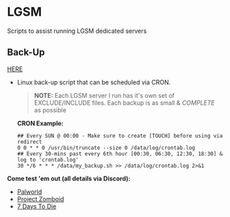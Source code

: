 # LGSM

Scripts to assist running LGSM dedicated servers

## Back-Up

[HERE](https://github.com/irobot73/LGSM/tree/main/Backup)

- Linux back-up script that can be scheduled via CRON.

  > **NOTE:** Each LGSM server I run has it's own set of EXCLUDE/INCLUDE files. Each backup is as small & _COMPLETE_ as possible

  **CRON Example:**

      ## Every SUN @ 00:00 - Make sure to create [TOUCH] before using via redirect
      0 0 * * 0 /usr/bin/truncate --size 0 /data/log/crontab.log
      ## Every 30-mins past every 6th hour [00:30, 06:30, 12:30, 18:30] & log to 'crontab.log'
      30 */6 * * * /data/my_backup.sh >> /data/log/crontab.log 2>&1

<b>Come test 'em out (all details via Discord):</b>

- [Palworld](https://discord.gg/2jwYtw77hn)
- [Project Zomboid](https://discord.gg/hUsCvhXcst)
- [7 Days To Die](https://discord.gg/DEU5wmMvSn)

